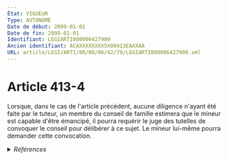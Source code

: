 ```yaml
---
État: VIGUEUR
Type: AUTONOME
Date de début: 2009-01-01
Date de fin: 2999-01-01
Identifiant: LEGIARTI000006427909
Ancien identifiant: ACAXXXXXXXX5X00413EAXXAA
URL: article/LEGI/ARTI/00/00/06/42/79/LEGIARTI000006427909.xml
---
```


<h1>Article 413-4</h1>

Lorsque, dans le cas de l'article précédent, aucune diligence n'ayant été faite
par le tuteur, un membre du conseil de famille estimera que le mineur est
capable d'être émancipé, il pourra requérir le juge des tutelles de convoquer le
conseil pour délibérer à ce sujet. Le mineur lui-même pourra demander cette
convocation.


<details>
  <summary><em>Références</em></summary>

  <h2>Articles faisant référence à l'article</h2>
  
  <ul>
    <li>
      <a href="https://legal.tricoteuses.fr//redirection/LEGIARTI000006427848?vers=git&vers=legifrance">Code civil - article 478 AUTONOME VIGUEUR, en vigueur depuis le 2009-01-01</a> CITATION cible
    </li>
    <li>
      <a href="https://legal.tricoteuses.fr//redirection/LEGIARTI000006427854?vers=git&vers=legifrance">Code civil - article 479 AUTONOME MODIFIE, en vigueur du 1965-06-15 au 2009-01-01</a> CONCORDANCE cible
    </li>
    <li>
      <a href="https://legal.tricoteuses.fr//redirection/LEGIARTI000006427854?vers=git&vers=legifrance">Code civil - article 479 AUTONOME MODIFIE, en vigueur du 1965-06-15 au 2009-01-01</a> CONCORDE source
    </li>
    <li>
      <a href="https://legal.tricoteuses.fr//redirection/LEGIARTI000006284892?vers=git&vers=legifrance">LOI n° 2007-308 du 5 mars 2007 portant réforme de la protection juridique des majeurs - article 1 ENTIEREMENT_MODIF</a> CREATION cible
    </li>
    <li>
      <a href="https://legal.tricoteuses.fr//redirection/LEGIARTI000006427847?vers=git&vers=legifrance">Code civil - article 478 AUTONOME MODIFIE, en vigueur du 1974-07-07 au 2009-01-01</a> CITATION cible
    </li>
    <li>
      <a href="https://legal.tricoteuses.fr//redirection/LEGIARTI000006427855?vers=git&vers=legifrance">Code civil - article 479 AUTONOME VIGUEUR, en vigueur depuis le 2009-01-01</a> CONCORDANCE cible
    </li>
    <li>
      <a href="https://legal.tricoteuses.fr//redirection/LEGIARTI000006427855?vers=git&vers=legifrance">Code civil - article 479 AUTONOME VIGUEUR, en vigueur depuis le 2009-01-01</a> CONCORDE source
    </li>
  </ul>
  
  <h2>Références faites par l'article</h2>
  
  <ul>
    <li>
      2007-03-05 CREATION source <a href="https://legal.tricoteuses.fr//redirection/LEGIARTI000006284892?vers=git&vers=legifrance">LOI n° 2007-308 du 5 mars 2007 portant réforme de la protection juridique des majeurs - article 1 ENTIEREMENT_MODIF</a>
    </li>
    <li>
      2999-01-01 CITATION source <a href="https://legal.tricoteuses.fr//redirection/LEGIARTI000006427847?vers=git&vers=legifrance">Code civil - article 478 AUTONOME MODIFIE, en vigueur du 1974-07-07 au 2009-01-01</a>
    </li>
    <li>
      2999-01-01 CONCORDANCE source <a href="https://legal.tricoteuses.fr//redirection/LEGIARTI000006427854?vers=git&vers=legifrance">Code civil - article 479 AUTONOME MODIFIE, en vigueur du 1965-06-15 au 2009-01-01</a>
    </li>
    <li>
      2999-01-01 CONCORDE cible <a href="https://legal.tricoteuses.fr//redirection/LEGIARTI000006427854?vers=git&vers=legifrance">Code civil - article 479 AUTONOME MODIFIE, en vigueur du 1965-06-15 au 2009-01-01</a>
    </li>
    <li>
      CODIFICATION source Loi 1803-03-14
    </li>
  </ul>
</details>
